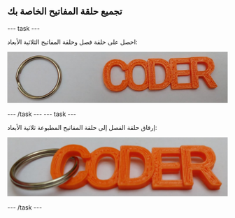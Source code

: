 ## تجميع حلقة المفاتيح الخاصة بك

--- task ---

احصل على حلقة فصل وحلقة المفاتيح الثلاثية الأبعاد:

![لقطة شاشة](images/coder-splitring-keyring.png)

--- /task --- --- task ---

إرفاق حلقة الفصل إلى حلقة المفاتيح المطبوعة ثلاثية الأبعاد:

![لقطة الشاشة](images/coder-keyring.png)

--- /task ---	

